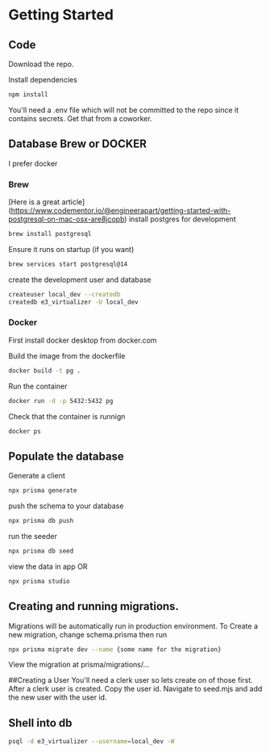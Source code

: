 # Getting Started
## Code
Download the repo.

Install dependencies
```bash
npm install
```

You'll need a .env file which will not be committed to the repo since it contains secrets. Get that from a coworker.

## Database Brew or DOCKER
I prefer docker

### Brew
[Here is a great article] (https://www.codementor.io/@engineerapart/getting-started-with-postgresql-on-mac-osx-are8jcopb)
install postgres for development
```bash
brew install postgresql
```

Ensure it runs on startup (if you want)
```bash
brew services start postgresql@14
```

create the development user and database
```bash
createuser local_dev --createdb
createdb e3_virtualizer -U local_dev
```

### Docker
First install docker desktop from docker.com

Build the image from the dockerfile
```bash
docker build -t pg .
```

Run the container
```bash
docker run -d -p 5432:5432 pg
```

Check that the container is runnign
```bash
docker ps
```

## Populate the database
Generate a client
```bash
npx prisma generate
```

push the schema to your database
```bash
npx prisma db push
```

run the seeder
```bash
npx prisma db seed
```

view the data in app OR 
```bash 
npx prisma studio
```

## Creating and running migrations.
Migrations will be automatically run in production environment.
To Create a new migration, change schema.prisma then run
```bash
npx prisma migrate dev --name {some name for the migration}
```
View the migration at prisma/migrations/...

##Creating a User
You'll need a clerk user so lets create  on of those first. 
After a clerk user is created. Copy the user id.
Navigate to seed.mjs and add the new user with the user id.

## Shell into db
```bash
psql -d e3_virtualizer --username=local_dev -W
```
